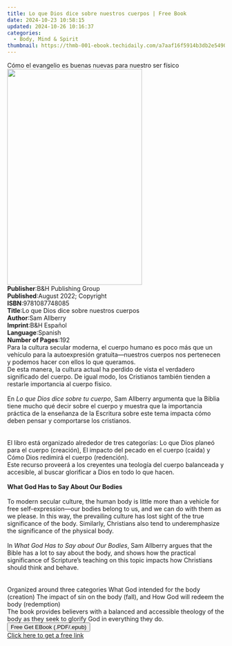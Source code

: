```yaml
---
title: Lo que Dios dice sobre nuestros cuerpos | Free Book
date: 2024-10-23 10:58:15
updated: 2024-10-26 10:16:37
categories:
  - Body, Mind & Spirit
thumbnail: https://thmb-001-ebook.techidaily.com/a7aaf16f5914b3db2e5490115d093a58de023bb6c4f4d4a1da918163d956e397.jpg
---
```

<main id="book-container">
  <div class="flex flex-col">
    <div class="book-brief flex-1 py-6 px-4 sm:p-6 md:py-10 md:px-8">
      <!-- brief-->
      <div class="book-brief-main">
        Cómo el evangelio es buenas nuevas para nuestro ser físico
      </div>
    </div>
    <div
      class="book-meta-info flex-1 grid gap-4 col-start-1 col-end-3 row-start-1 sm:mb-6 sm:grid-cols-4 lg:gap-6 lg:col-start-2 lg:row-end-6 lg:row-span-6 lg:mb-0"
    >
      <div
        class="book-meta-info-left place-content-center mt-4 p-4 text-sm leading-6 col-start-2 col-span-2 dark:text-slate-400"
      >
        <img
          class="w-full h-500 object-cover rounded-lg sm:h-255 sm:col-span-2 lg:col-span-full"
          src="https://img-001-ebook.techidaily.com/700993cfa3af299cad0e2c6a640ab89f198870d8a3a9a5e17e4e410e78c1cb82.jpg"
          alt=""
          width="312"
          height="500"
        />
      </div>
      <div
        class="book-meta-info-right mt-2 col-start-1 row-start-2 col-span-3 self-center"
      >
        <!-- meta data  -->
        <div class="flex flex-col px-4 md:px-8">
          <div class="flex-1">
            <strong>Publisher</strong>:<span class="px-2"
              >B&amp;H Publishing Group</span
            >
          </div>
          <div class="flex-1">
            <strong>Published</strong>:<span class="px-2"
              >August 2022; Copyright</span
            >
          </div>
          <div class="flex-1">
            <strong>ISBN</strong>:<span class="px-2">9781087748085</span>
          </div>
          <div class="flex-1">
            <strong>Title</strong>:<span class="px-2"
              >Lo que Dios dice sobre nuestros cuerpos</span
            >
          </div>
          <div class="flex-1">
            <strong>Author</strong>:<span class="px-2">Sam Allberry</span>
          </div>
          <div class="flex-1">
            <strong>Imprint</strong>:<span class="px-2">B&amp;H Español</span>
          </div>
          <div class="flex-1">
            <strong>Language</strong>:<span class="px-2">Spanish</span>
          </div>
          <div class="flex-1">
            <strong>Number of Pages</strong>:<span class="px-2">192</span>
          </div>
        </div>
      </div>
    </div>
    <div class="book-description flex-1 py-6 px-4 sm:p-6 md:py-10 md:px-8">
      <div class="book-description-main">
        <div accordion-content="" id="description">
          Para la cultura secular moderna, el cuerpo humano es poco más que un
          vehículo para la autoexpresión gratuita―nuestros cuerpos nos
          pertenecen y podemos hacer con ellos lo que queramos.<br />
          De esta manera, la cultura actual ha perdido de vista el verdadero
          significado del cuerpo. De igual modo, los Cristianos también tienden
          a restarle importancia al cuerpo físico.<br /><br />
          En <i>Lo que Dios dice sobre tu cuerpo</i>, Sam Allberry argumenta que
          la Biblia tiene mucho qué decir sobre el cuerpo y muestra que la
          importancia práctica de la enseñanza de la Escritura sobre este tema
          impacta cómo deben pensar y comportarse los cristianos.<br /><br /><br />
          El libro está organizado alrededor de tres categorías: Lo que Dios
          planeó para el cuerpo (creación), El impacto del pecado en el cuerpo
          (caída) y Cómo Dios redimirá el cuerpo (redención). <br />
          Este recurso proveerá a los creyentes una teología del cuerpo
          balanceada y accesible, al buscar glorificar a Dios en todo lo que
          hacen.<br /><br /><b>What God Has to Say About Our Bodies</b
          ><br /><br />
          To modern secular culture, the human body is little more than a
          vehicle for free self-expression―our bodies belong to us, and we can
          do with them as we please. In this way, the prevailing culture has
          lost sight of the true significance of the body. Similarly, Christians
          also tend to underemphasize the significance of the physical body.<br /><br />
          In <i>What God Has to Say about Our Bodies</i>, Sam Allberry argues
          that the Bible has a lot to say about the body, and shows how the
          practical significance of Scripture’s teaching on this topic impacts
          how Christians should think and behave.<br /><br /><br />
          Organized around three categories What God intended for the body
          (creation) The impact of sin on the body (fall), and How God will
          redeem the body (redemption) <br />
          The book provides believers with a balanced and accessible theology of
          the body as they seek to glorify God in everything they do.
        </div>
        <div class="accordion-fader"></div>
      </div>
    </div>
    <div class="book-excerpts flex-1 py-6 px-4 sm:p-6 md:py-10 md:px-8"></div>
    <div
      class="book-about-author flex-1 py-6 px-4 sm:p-6 md:py-10 md:px-8"
    ></div>
    <div class="book-free-get flex-1 py-6 px-4 sm:p-6 md:py-10 md:px-8">
      <button
        id="btn-free-get"
        class="bg-blue-500 hover:bg-blue-700 text-white font-bold py-2 px-4 rounded"
      >
        Free Get EBook (.PDF/.epub)
      </button>
      <div id="countdown-display" class="px-2 text-lg mt-2"></div>
      <a
        id="free-link"
        class="hidden bg-blue-500 hover:bg-blue-700 text-white font-bold py-2 px-4 rounded"
        href="https://www.ebooks.com/en-us/book/210648314/lo-que-dios-dice-sobre-nuestros-cuerpos/sam-allberry/"
        target="_blank"
        >Click here to get a free link</a
      >
    </div>
    <script>
      let countdownTime = 0;
      let countdownInterval = null;
      document
        .getElementById('btn-free-get')
        .addEventListener('click', startCountdown);
      function startCountdown() {
        countdownTime = new Date().getTime() + 60000 * 3;
        countdownInterval = setInterval(updateCountdown, 1000);
        document.getElementById('btn-free-get').disabled = true;
        document
          .getElementById('btn-free-get')
          .classList.add('bg-gray-500', 'cursor-not-allowed');
      }
      function updateCountdown() {
        let currentTime = new Date().getTime();
        let timeLeft = countdownTime - currentTime;
        let secondsLeft = Math.floor(timeLeft / 1000);
        document.getElementById('countdown-display').innerHTML =
          `Remaining time: ${secondsLeft} seconds.`;
        if (secondsLeft <= 0) {
          clearInterval(countdownInterval);
          document.getElementById('btn-free-get').classList.add('hidden');
          document.getElementById('free-link').classList.remove('hidden');
          document.getElementById('countdown-display').innerHTML = '';
        }
      }
    </script>
  </div>
</main>
